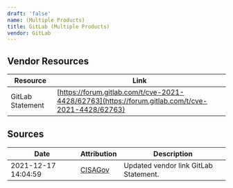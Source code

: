 ```yaml
---
draft: 'false'
name: (Multiple Products)
title: GitLab (Multiple Products)
vendor: GitLab
---
```


## Vendor Resources
| Resource | Link |
| --- | --- |
| GitLab Statement | [https://forum.gitlab.com/t/cve-2021-4428/62763](https://forum.gitlab.com/t/cve-2021-4428/62763) |



## Sources
| Date | Attribution | Description |
| --- | --- | --- |
| 2021-12-17 14:04:59 | [CISAGov](https://raw.githubusercontent.com/cisagov/log4j-affected-db/develop/README.md) | Updated vendor link GitLab Statement.  |
